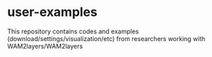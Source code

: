 # user-examples
This repository contains codes and examples (download/settings/visualization/etc) from researchers working with WAM2layers/WAM2layers
